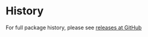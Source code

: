 History
=========
For full package history, please see [releases at GitHub](https://github.com/veliovgroup/Meteor-logger-file/releases)